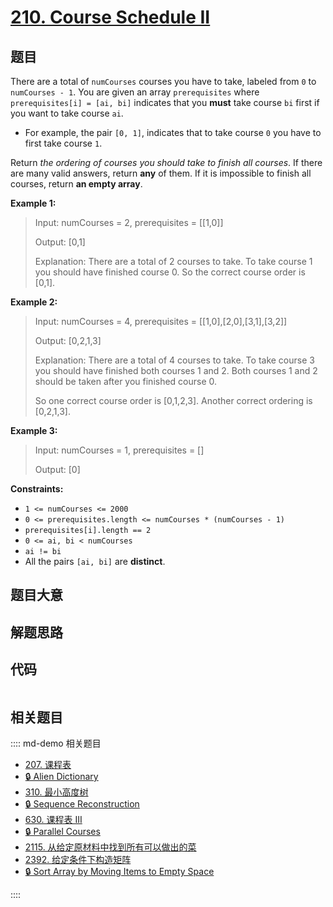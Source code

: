 # [210. Course Schedule II](https://leetcode.com/problems/course-schedule-ii)

## 题目

There are a total of `numCourses` courses you have to take, labeled from `0`
to `numCourses - 1`. You are given an array `prerequisites` where
`prerequisites[i] = [ai, bi]` indicates that you **must** take course `bi`
first if you want to take course `ai`.

  * For example, the pair `[0, 1]`, indicates that to take course `0` you have to first take course `1`.

Return _the ordering of courses you should take to finish all courses_. If
there are many valid answers, return **any** of them. If it is impossible to
finish all courses, return **an empty array**.



**Example 1:**

> Input: numCourses = 2, prerequisites = [[1,0]]
> 
> Output: [0,1]
> 
> Explanation: There are a total of 2 courses to take. To take course 1 you should have finished course 0. So the correct course order is [0,1].

**Example 2:**

> Input: numCourses = 4, prerequisites = [[1,0],[2,0],[3,1],[3,2]]
> 
> Output: [0,2,1,3]
> 
> Explanation: There are a total of 4 courses to take. To take course 3 you should have finished both courses 1 and 2. Both courses 1 and 2 should be taken after you finished course 0.
> 
> So one correct course order is [0,1,2,3]. Another correct ordering is [0,2,1,3].

**Example 3:**

> Input: numCourses = 1, prerequisites = []
> 
> Output: [0]

**Constraints:**

  * `1 <= numCourses <= 2000`
  * `0 <= prerequisites.length <= numCourses * (numCourses - 1)`
  * `prerequisites[i].length == 2`
  * `0 <= ai, bi < numCourses`
  * `ai != bi`
  * All the pairs `[ai, bi]` are **distinct**.


## 题目大意

## 解题思路

## 代码

```javascript

```

## 相关题目

:::: md-demo 相关题目
- [207. 课程表](https://leetcode.com/problems/course-schedule)
- [🔒 Alien Dictionary](https://leetcode.com/problems/alien-dictionary)
- [310. 最小高度树](https://leetcode.com/problems/minimum-height-trees)
- [🔒 Sequence Reconstruction](https://leetcode.com/problems/sequence-reconstruction)
- [630. 课程表 III](https://leetcode.com/problems/course-schedule-iii)
- [🔒 Parallel Courses](https://leetcode.com/problems/parallel-courses)
- [2115. 从给定原材料中找到所有可以做出的菜](https://leetcode.com/problems/find-all-possible-recipes-from-given-supplies)
- [2392. 给定条件下构造矩阵](https://leetcode.com/problems/build-a-matrix-with-conditions)
- [🔒 Sort Array by Moving Items to Empty Space](https://leetcode.com/problems/sort-array-by-moving-items-to-empty-space)

::::
